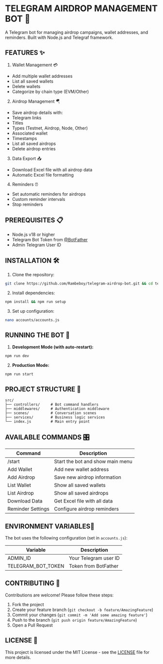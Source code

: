 # TELEGRAM AIRDROP MANAGEMENT BOT 🤖

A Telegram bot for managing airdrop campaigns, wallet addresses, and reminders. Built with Node.js and Telegraf framework.

## FEATURES ✨
1. Wallet Management 💳
- Add multiple wallet addresses
- List all saved wallets
- Delete wallets
- Categorize by chain type (EVM/Other)

2. Airdrop Management 🪂
- Save airdrop details with:
- Telegram links
- Titles
- Types (Testnet, Airdrop, Node, Other)
- Associated wallet
- Timestamps
- List all saved airdrops
- Delete airdrop entries

3. Data Export 📤
- Download Excel file with all airdrop data
- Automatic Excel file formatting

4. Reminders ⏰
- Set automatic reminders for airdrops
- Custom reminder intervals
- Stop reminders

## PREREQUISITES 📋

- Node.js v18 or higher
- Telegram Bot Token from [@BotFather](https://t.me/BotFather)
- Admin Telegram User ID

## INSTALLATION 🛠️

1. Clone the repository:
```bash
git clone https://github.com/Rambeboy/telegram-airdrop-bot.git && cd telegram-airdrop-bot
```

2. Install dependencies:
```bash
npm install && npm run setup
```

3. Set up configuration:
```bash
nano accounts/accounts.js
```

## RUNNING THE BOT 🚀

1. **Development Mode (with auto-restart):**
```bash
npm run dev
```

2. **Production Mode:**
```bash
npm run start
```

## PROJECT STRUCTURE 📂

```
src/      
├── controllers/     # Bot command handlers
├── middlewares/     # Authentication middleware
├── scenes/          # Conversation scenes
├── services/        # Business logic services
└── index.js         # Main entry point
```


## AVAILABLE COMMANDS 🎛️

| Command | Description |
|---------|-------------|
| /start | Start the bot and show main menu |
| Add Wallet | Add new wallet address |
| Add Airdrop | Save new airdrop information |
| List Wallet | Show all saved wallets |
| List Airdrop | Show all saved airdrops |
| Download Data | Get Excel file with all data |
| Reminder Settings | Configure airdrop reminders |

## ENVIRONMENT VARIABLES🔧

The bot uses the following configuration (set in `accounts.js`):

| Variable | Description |
|----------|-------------|
| ADMIN_ID | Your Telegram user ID |
| TELEGRAM_BOT_TOKEN | Token from BotFather |

## CONTRIBUTING 🤝

Contributions are welcome! Please follow these steps:

1. Fork the project
2. Create your feature branch (`git checkout -b feature/AmazingFeature`)
3. Commit your changes (`git commit -m 'Add some amazing feature'`)
4. Push to the branch (`git push origin feature/AmazingFeature`)
5. Open a Pull Request

## LICENSE 📄

This project is licensed under the MIT License - see the [LICENSE](LICENSE) file for more details.
